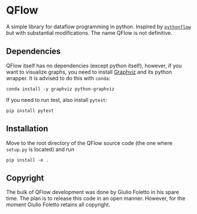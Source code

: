 # QFlow

A simple library for dataflow programming in python. Inspired by [`pythonflow`](https://github.com/spotify/pythonflow) but with substantial modifications.
The name QFlow is not definitive.

## Dependencies
QFlow itself has no dependencies (except python itself), however, if you want to visualize graphs, you need to install [Graphviz](https://graphviz.org/) and its python wrapper.
It is advised to do this with `conda`:
```console
conda install -y graphviz python-graphviz
```

If you need to run test, also install `pytest`:
```console
pip install pytest
```

## Installation
Move to the root directory of the QFlow source code (the one where `setup.py` is located) and run
```console
pip install -e .
```

## Copyright
The bulk of QFlow development was done by Giulio Foletto in his spare time. The plan is to release this code in an open manner. However, for the moment Giulio Foletto retains all copyright.
